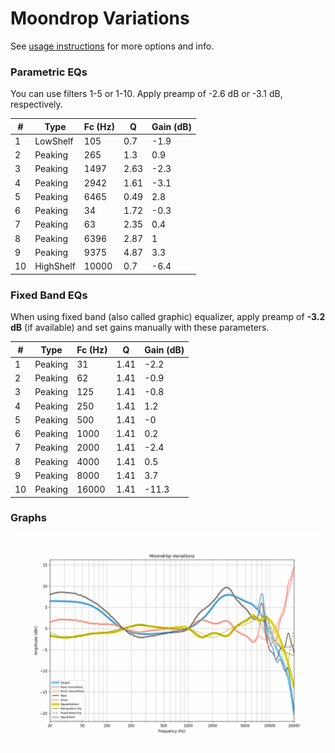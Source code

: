 # Moondrop Variations
See [usage instructions](https://github.com/jaakkopasanen/AutoEq#usage) for more options and info.

### Parametric EQs
You can use filters 1-5 or 1-10. Apply preamp of -2.6 dB or -3.1 dB, respectively.

|   # | Type      |   Fc (Hz) |    Q |   Gain (dB) |
|-----|-----------|-----------|------|-------------|
|   1 | LowShelf  |       105 | 0.7  |        -1.9 |
|   2 | Peaking   |       265 | 1.3  |         0.9 |
|   3 | Peaking   |      1497 | 2.63 |        -2.3 |
|   4 | Peaking   |      2942 | 1.61 |        -3.1 |
|   5 | Peaking   |      6465 | 0.49 |         2.8 |
|   6 | Peaking   |        34 | 1.72 |        -0.3 |
|   7 | Peaking   |        63 | 2.35 |         0.4 |
|   8 | Peaking   |      6396 | 2.87 |         1   |
|   9 | Peaking   |      9375 | 4.87 |         3.3 |
|  10 | HighShelf |     10000 | 0.7  |        -6.4 |

### Fixed Band EQs
When using fixed band (also called graphic) equalizer, apply preamp of **-3.2 dB** (if available) and set gains manually with these parameters.

|   # | Type    |   Fc (Hz) |    Q |   Gain (dB) |
|-----|---------|-----------|------|-------------|
|   1 | Peaking |        31 | 1.41 |        -2.2 |
|   2 | Peaking |        62 | 1.41 |        -0.9 |
|   3 | Peaking |       125 | 1.41 |        -0.8 |
|   4 | Peaking |       250 | 1.41 |         1.2 |
|   5 | Peaking |       500 | 1.41 |        -0   |
|   6 | Peaking |      1000 | 1.41 |         0.2 |
|   7 | Peaking |      2000 | 1.41 |        -2.4 |
|   8 | Peaking |      4000 | 1.41 |         0.5 |
|   9 | Peaking |      8000 | 1.41 |         3.7 |
|  10 | Peaking |     16000 | 1.41 |       -11.3 |

### Graphs
![](./Moondrop%20Variations.png)
